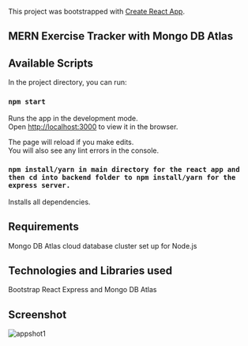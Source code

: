 This project was bootstrapped with [Create React App](https://github.com/facebook/create-react-app).

## MERN Exercise Tracker with Mongo DB Atlas

## Available Scripts

In the project directory, you can run:

### `npm start`

Runs the app in the development mode.<br>
Open [http://localhost:3000](http://localhost:3000) to view it in the browser.

The page will reload if you make edits.<br>
You will also see any lint errors in the console.

### `npm install/yarn in main directory for the react app and then cd into backend folder to npm install/yarn for the express server.`

Installs all dependencies.

## Requirements

Mongo DB Atlas cloud database cluster set up for Node.js

## Technologies and Libraries used

Bootstrap React Express and Mongo DB Atlas

## Screenshot

![appshot1](https://user-images.githubusercontent.com/19915910/60267892-23cdaf00-9926-11e9-8fb9-b0212bdae391.png)
